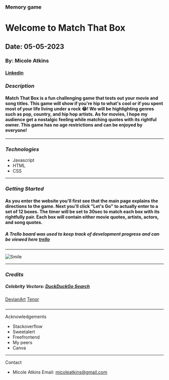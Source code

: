 ### Memory game

# Welcome to Match That Box

## Date: 05-05-2023

### By: Micole Atkins

#### [Linkedin](https://www.linkedin.com/in/micoleatkins/)

### **_Description_**

#### Match That Box is a fun challenging game that tests out your movie and song titles. This game will show if you're hip to what's cool or if you spent most of your life living under a rock :joy:! We will be highlighting genres such as pop, country, and hip hop artists. As for movies, I hope my audience get a nostalgic feeling while matching quotes with its rightful owner. This game has no age restrictions and can be enjoyed by everyone!

---

### **_Technologies_**

- Javascript
- HTML
- CSS

---

### **_Getting Started_**

#### As you enter the website you'll first see that the main page explains the directions to the game. Next you'll click "Let's Go" to actually enter to a set of 12 boxes. The timer will be set to 30sec to match each box with its rightfully pair. Each box will contain either movie quotes, artists, actors, and song quotes.

##### A Trello board was used to keep track of development progress and can be viewed here [trello](https://trello.com/b/gkcSvMbm/project-1-matching-game)

---

![Smile](https://external-content.duckduckgo.com/iu/?u=https%3A%2F%2Fimg.freepik.com%2Ffree-vector%2Fcelebrity-red-carpet-flat-vector-illustration_82574-7565.jpg%3Fsize%3D626%26ext%3Djpg&f=1&nofb=1&ipt=c6fc63adf35121bb1ea4024dc7c2f920389c07baeb02d525908ac72e1726dbe6&ipo=images)

---

### **_Credits_**

##### Celebrity Vectors: [DuckDuckGo Search](http://www.duckduckgo.com)

[DevianArt](http://www.deviantart.com)
[Tenor](http://www.tenor.com)

#####

---

Acknowledgements

- Stackoverflow
- Sweetalert
- Freefrontend
- My peers
- Canva

---

Contact

- Micole Atkins
  Email: micoleatkins@gmail.com
